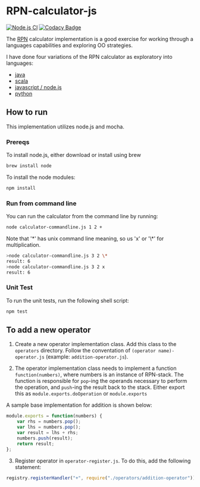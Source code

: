 # RPN-calculator-js

[![Node.js CI](https://github.com/jasonray/RPN-calculator-node/actions/workflows/node.js.yml/badge.svg)](https://github.com/jasonray/RPN-calculator-node/actions/workflows/node.js.yml)
[![Codacy Badge](https://app.codacy.com/project/badge/Grade/d5e3527df15c423f94eb0d9f50addb3d)](https://app.codacy.com/gh/jasonray/RPN-calculator-node/dashboard?utm_source=gh&utm_medium=referral&utm_content=&utm_campaign=Badge_grade)

The [RPN](http://en.wikipedia.org/wiki/Reverse_Polish_notation) calculator implementation is a good exercise for working through a languages capabilities and exploring OO strategies.

I have done four variations of the RPN calculator as exploratory into languages: 
-   [java](https://github.com/jasonray/RPN-calculator) 
-   [scala](https://github.com/jasonray/RPN-calculator-scala)
-   [javascript / node.js](https://github.com/jasonray/RPN-calculator-node)
-   [python](https://github.com/jasonray/RPN-calculator-python)

## How to run
This implementation utilizes node.js and mocha.

### Prereqs
To install node.js, either download or install using brew
``` bash
brew install node
```

To install the node modules:
``` bash
npm install
```

### Run from command line
You can run the calculator from the command line by running:
``` bash
node calculator-commandline.js 1 2 +
```

Note that '\*' has unix command line meaning, so us 'x' or '\\\*' for multiplication.

``` bash
>node calculator-commandline.js 3 2 \*
result: 6
>node calculator-commandline.js 3 2 x
result: 6
```

### Unit Test
To run the unit tests, run the following shell script:
``` bash
npm test
```

## To add a new operator
1) Create a new operator implementation class.  Add this class to the `operators` directory.  Follow the conventation of `(operator name)-operator.js` (example: `addition-operator.js`).

2) The operator implementation class needs to implement a function `function(numbers)`, where numbers is an instance of RPN-stack.  The function is responsible for `pop`-ing the operands necessary to perform the operation, and `push`-ing the result back to the stack.  Either export this as `module.exports.doOperation` or `module.exports`

A sample base implementation for addition is shown below:

``` javascript
module.exports = function(numbers) {
	var rhs = numbers.pop();
	var lhs = numbers.pop();
	var result = lhs + rhs;
	numbers.push(result);
	return result;
};
```

3) Register operator in `operator-register.js`.  To do this, add the following statement: 
``` javascript
registry.registerHandler("+", require("./operators/addition-operator"));
```
